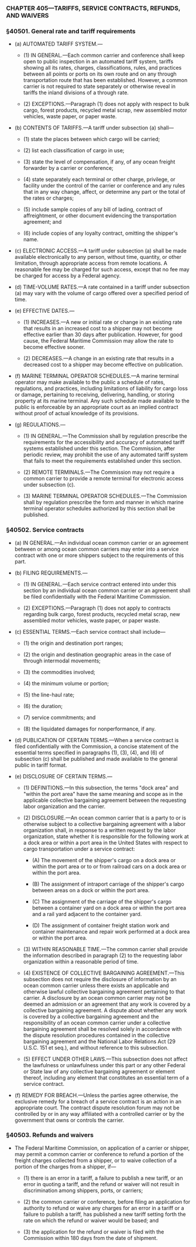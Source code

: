 ### **CHAPTER 405—TARIFFS, SERVICE CONTRACTS, REFUNDS, AND WAIVERS**

### §40501. General rate and tariff requirements
* (a) AUTOMATED TARIFF SYSTEM.—

  * (1) IN GENERAL.—Each common carrier and conference shall keep open to public inspection in an automated tariff system, tariffs showing all its rates, charges, classifications, rules, and practices between all points or ports on its own route and on any through transportation route that has been established. However, a common carrier is not required to state separately or otherwise reveal in tariffs the inland divisions of a through rate.

  * (2) EXCEPTIONS.—Paragraph (1) does not apply with respect to bulk cargo, forest products, recycled metal scrap, new assembled motor vehicles, waste paper, or paper waste.


* (b) CONTENTS OF TARIFFS.—A tariff under subsection (a) shall—

  * (1) state the places between which cargo will be carried;

  * (2) list each classification of cargo in use;

  * (3) state the level of compensation, if any, of any ocean freight forwarder by a carrier or conference;

  * (4) state separately each terminal or other charge, privilege, or facility under the control of the carrier or conference and any rules that in any way change, affect, or determine any part or the total of the rates or charges;

  * (5) include sample copies of any bill of lading, contract of affreightment, or other document evidencing the transportation agreement; and

  * (6) include copies of any loyalty contract, omitting the shipper's name.


* (c) ELECTRONIC ACCESS.—A tariff under subsection (a) shall be made available electronically to any person, without time, quantity, or other limitation, through appropriate access from remote locations. A reasonable fee may be charged for such access, except that no fee may be charged for access by a Federal agency.

* (d) TIME-VOLUME RATES.—A rate contained in a tariff under subsection (a) may vary with the volume of cargo offered over a specified period of time.

* (e) EFFECTIVE DATES.—

  * (1) INCREASES.—A new or initial rate or change in an existing rate that results in an increased cost to a shipper may not become effective earlier than 30 days after publication. However, for good cause, the Federal Maritime Commission may allow the rate to become effective sooner.

  * (2) DECREASES.—A change in an existing rate that results in a decreased cost to a shipper may become effective on publication.


* (f) MARINE TERMINAL OPERATOR SCHEDULES.—A marine terminal operator may make available to the public a schedule of rates, regulations, and practices, including limitations of liability for cargo loss or damage, pertaining to receiving, delivering, handling, or storing property at its marine terminal. Any such schedule made available to the public is enforceable by an appropriate court as an implied contract without proof of actual knowledge of its provisions.

* (g) REGULATIONS.—

  * (1) IN GENERAL.—The Commission shall by regulation prescribe the requirements for the accessibility and accuracy of automated tariff systems established under this section. The Commission, after periodic review, may prohibit the use of any automated tariff system that fails to meet the requirements established under this section.

  * (2) REMOTE TERMINALS.—The Commission may not require a common carrier to provide a remote terminal for electronic access under subsection (c).

  * (3) MARINE TERMINAL OPERATOR SCHEDULES.—The Commission shall by regulation prescribe the form and manner in which marine terminal operator schedules authorized by this section shall be published.

### §40502. Service contracts
* (a) IN GENERAL.—An individual ocean common carrier or an agreement between or among ocean common carriers may enter into a service contract with one or more shippers subject to the requirements of this part.

* (b) FILING REQUIREMENTS.—

  * (1) IN GENERAL.—Each service contract entered into under this section by an individual ocean common carrier or an agreement shall be filed confidentially with the Federal Maritime Commission.

  * (2) EXCEPTIONS.—Paragraph (1) does not apply to contracts regarding bulk cargo, forest products, recycled metal scrap, new assembled motor vehicles, waste paper, or paper waste.


* (c) ESSENTIAL TERMS.—Each service contract shall include—

  * (1) the origin and destination port ranges;

  * (2) the origin and destination geographic areas in the case of through intermodal movements;

  * (3) the commodities involved;

  * (4) the minimum volume or portion;

  * (5) the line-haul rate;

  * (6) the duration;

  * (7) service commitments; and

  * (8) the liquidated damages for nonperformance, if any.


* (d) PUBLICATION OF CERTAIN TERMS.—When a service contract is filed confidentially with the Commission, a concise statement of the essential terms specified in paragraphs (1), (3), (4), and (6) of subsection (c) shall be published and made available to the general public in tariff format.

* (e) DISCLOSURE OF CERTAIN TERMS.—

  * (1) DEFINITIONS.—In this subsection, the terms "dock area" and "within the port area" have the same meaning and scope as in the applicable collective bargaining agreement between the requesting labor organization and the carrier.

  * (2) DISCLOSURE.—An ocean common carrier that is a party to or is otherwise subject to a collective bargaining agreement with a labor organization shall, in response to a written request by the labor organization, state whether it is responsible for the following work at a dock area or within a port area in the United States with respect to cargo transportation under a service contract:

    * (A) The movement of the shipper's cargo on a dock area or within the port area or to or from railroad cars on a dock area or within the port area.

    * (B) The assignment of intraport carriage of the shipper's cargo between areas on a dock or within the port area.

    * (C) The assignment of the carriage of the shipper's cargo between a container yard on a dock area or within the port area and a rail yard adjacent to the container yard.

    * (D) The assignment of container freight station work and container maintenance and repair work performed at a dock area or within the port area.


  * (3) WITHIN REASONABLE TIME.—The common carrier shall provide the information described in paragraph (2) to the requesting labor organization within a reasonable period of time.

  * (4) EXISTENCE OF COLLECTIVE BARGAINING AGREEMENT.—This subsection does not require the disclosure of information by an ocean common carrier unless there exists an applicable and otherwise lawful collective bargaining agreement pertaining to that carrier. A disclosure by an ocean common carrier may not be deemed an admission or an agreement that any work is covered by a collective bargaining agreement. A dispute about whether any work is covered by a collective bargaining agreement and the responsibility of an ocean common carrier under a collective bargaining agreement shall be resolved solely in accordance with the dispute resolution procedures contained in the collective bargaining agreement and the National Labor Relations Act (29 U.S.C. 151 et seq.), and without reference to this subsection.

  * (5) EFFECT UNDER OTHER LAWS.—This subsection does not affect the lawfulness or unlawfulness under this part or any other Federal or State law of any collective bargaining agreement or element thereof, including any element that constitutes an essential term of a service contract.


* (f) REMEDY FOR BREACH.—Unless the parties agree otherwise, the exclusive remedy for a breach of a service contract is an action in an appropriate court. The contract dispute resolution forum may not be controlled by or in any way affiliated with a controlled carrier or by the government that owns or controls the carrier.

### §40503. Refunds and waivers
* The Federal Maritime Commission, on application of a carrier or shipper, may permit a common carrier or conference to refund a portion of the freight charges collected from a shipper, or to waive collection of a portion of the charges from a shipper, if—

  * (1) there is an error in a tariff, a failure to publish a new tariff, or an error in quoting a tariff, and the refund or waiver will not result in discrimination among shippers, ports, or carriers;

  * (2) the common carrier or conference, before filing an application for authority to refund or waive any charges for an error in a tariff or a failure to publish a tariff, has published a new tariff setting forth the rate on which the refund or waiver would be based; and

  * (3) the application for the refund or waiver is filed with the Commission within 180 days from the date of shipment.